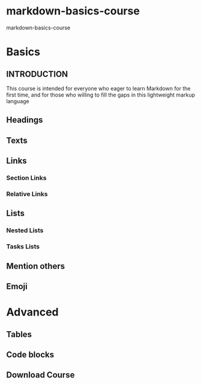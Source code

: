 # markdown-basics-course
markdown-basics-course
# Basics
## INTRODUCTION
This course is intended for everyone who eager to learn Markdown for the first time, and for those who willing to fill the gaps in this lightweight markup language
## Headings
## Texts 
## Links
 ### Section Links
 ### Relative Links
## Lists
 ### Nested Lists
 ### Tasks Lists
## Mention others
## Emoji

# Advanced 
## Tables 
## Code blocks
## Download Course
